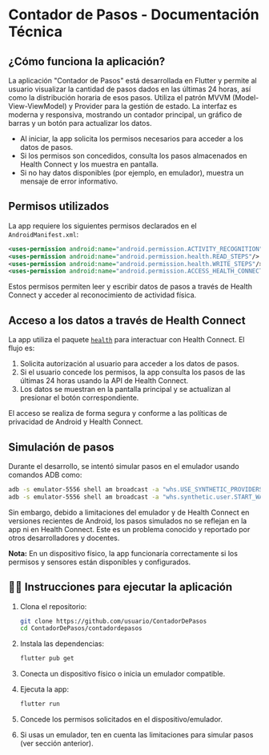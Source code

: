 # Contador de Pasos - Documentación Técnica

## ¿Cómo funciona la aplicación?
La aplicación "Contador de Pasos" está desarrollada en Flutter y permite al usuario visualizar la cantidad de pasos dados en las últimas 24 horas, así como la distribución horaria de esos pasos. Utiliza el patrón MVVM (Model-View-ViewModel) y Provider para la gestión de estado. La interfaz es moderna y responsiva, mostrando un contador principal, un gráfico de barras y un botón para actualizar los datos.

- Al iniciar, la app solicita los permisos necesarios para acceder a los datos de pasos.
- Si los permisos son concedidos, consulta los pasos almacenados en Health Connect y los muestra en pantalla.
- Si no hay datos disponibles (por ejemplo, en emulador), muestra un mensaje de error informativo.

## Permisos utilizados
La app requiere los siguientes permisos declarados en el `AndroidManifest.xml`:

```xml
<uses-permission android:name="android.permission.ACTIVITY_RECOGNITION"/>
<uses-permission android:name="android.permission.health.READ_STEPS"/>
<uses-permission android:name="android.permission.health.WRITE_STEPS"/>
<uses-permission android:name="android.permission.ACCESS_HEALTH_CONNECT"/>
```

Estos permisos permiten leer y escribir datos de pasos a través de Health Connect y acceder al reconocimiento de actividad física.

## Acceso a los datos a través de Health Connect
La app utiliza el paquete [`health`](https://pub.dev/packages/health) para interactuar con Health Connect. El flujo es:

1. Solicita autorización al usuario para acceder a los datos de pasos.
2. Si el usuario concede los permisos, la app consulta los pasos de las últimas 24 horas usando la API de Health Connect.
3. Los datos se muestran en la pantalla principal y se actualizan al presionar el botón correspondiente.

El acceso se realiza de forma segura y conforme a las políticas de privacidad de Android y Health Connect.

## Simulación de pasos
Durante el desarrollo, se intentó simular pasos en el emulador usando comandos ADB como:

```sh
adb -s emulator-5556 shell am broadcast -a "whs.USE_SYNTHETIC_PROVIDERS" com.google.android.wearable.healthservices
adb -s emulator-5556 shell am broadcast -a "whs.synthetic.user.START_WALKING" com.google.android.wearable.healthservices
```

Sin embargo, debido a limitaciones del emulador y de Health Connect en versiones recientes de Android, los pasos simulados no se reflejan en la app ni en Health Connect. Este es un problema conocido y reportado por otros desarrolladores y docentes.

**Nota:** En un dispositivo físico, la app funcionaría correctamente si los permisos y sensores están disponibles y configurados.

## 🏃‍♂️ Instrucciones para ejecutar la aplicación

1. Clona el repositorio:
   ```bash
   git clone https://github.com/usuario/ContadorDePasos
   cd ContadorDePasos/contadordepasos
   ```

2. Instala las dependencias:
   ```bash
   flutter pub get
   ```

3. Conecta un dispositivo físico o inicia un emulador compatible.

4. Ejecuta la app:
   ```bash
   flutter run
   ```

5. Concede los permisos solicitados en el dispositivo/emulador.

6. Si usas un emulador, ten en cuenta las limitaciones para simular pasos (ver sección anterior).


